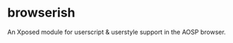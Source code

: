 browserish
==========

An Xposed module for userscript &amp; userstyle support in the AOSP browser.
